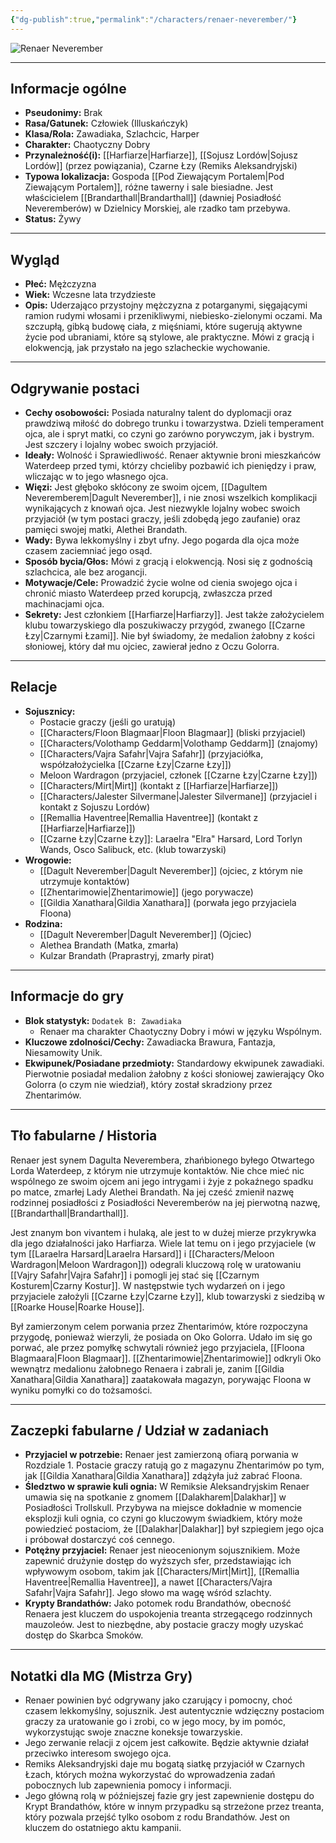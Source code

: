 ```yaml
---
{"dg-publish":true,"permalink":"/characters/renaer-neverember/"}
---
```


![Renaer Neverember](https://www.worldanvil.com/uploads/images/c565cde57507f7e1957249ab81b769ce.jpg)

---

## Informacje ogólne

*   **Pseudonimy:** Brak
*   **Rasa/Gatunek:** Człowiek (Illuskańczyk)
*   **Klasa/Rola:** Zawadiaka, Szlachcic, Harper
*   **Charakter:** Chaotyczny Dobry
*   **Przynależność(i):** [[Harfiarze\|Harfiarze]], [[Sojusz Lordów\|Sojusz Lordów]] (przez powiązania), Czarne Łzy (Remiks Aleksandryjski)
*   **Typowa lokalizacja:** Gospoda [[Pod Ziewającym Portalem\|Pod Ziewającym Portalem]], różne tawerny i sale biesiadne. Jest właścicielem [[Brandarthall\|Brandarthall]] (dawniej Posiadłość Neveremberów) w Dzielnicy Morskiej, ale rzadko tam przebywa.
*   **Status:** Żywy

---

## Wygląd

*   **Płeć:** Mężczyzna
*   **Wiek:** Wczesne lata trzydzieste
*   **Opis:** Uderzająco przystojny mężczyzna z potarganymi, sięgającymi ramion rudymi włosami i przenikliwymi, niebiesko-zielonymi oczami. Ma szczupłą, gibką budowę ciała, z mięśniami, które sugerują aktywne życie pod ubraniami, które są stylowe, ale praktyczne. Mówi z gracją i elokwencją, jak przystało na jego szlacheckie wychowanie.

---

## Odgrywanie postaci

*   **Cechy osobowości:** Posiada naturalny talent do dyplomacji oraz prawdziwą miłość do dobrego trunku i towarzystwa. Dzieli temperament ojca, ale i spryt matki, co czyni go zarówno porywczym, jak i bystrym. Jest szczery i lojalny wobec swoich przyjaciół.
*   **Ideały:** Wolność i Sprawiedliwość. Renaer aktywnie broni mieszkańców Waterdeep przed tymi, którzy chcieliby pozbawić ich pieniędzy i praw, wliczając w to jego własnego ojca.
*   **Więzi:** Jest głęboko skłócony ze swoim ojcem, [[Dagultem Neveremberem\|Dagult Neverember]], i nie znosi wszelkich komplikacji wynikających z knowań ojca. Jest niezwykle lojalny wobec swoich przyjaciół (w tym postaci graczy, jeśli zdobędą jego zaufanie) oraz pamięci swojej matki, Alethei Brandath.
*   **Wady:** Bywa lekkomyślny i zbyt ufny. Jego pogarda dla ojca może czasem zaciemniać jego osąd.
*   **Sposób bycia/Głos:** Mówi z gracją i elokwencją. Nosi się z godnością szlachcica, ale bez arogancji.
*   **Motywacje/Cele:** Prowadzić życie wolne od cienia swojego ojca i chronić miasto Waterdeep przed korupcją, zwłaszcza przed machinacjami ojca.
*   **Sekrety:** Jest członkiem [[Harfiarze\|Harfiarzy]]. Jest także założycielem klubu towarzyskiego dla poszukiwaczy przygód, zwanego [[Czarne Łzy\|Czarnymi Łzami]]. Nie był świadomy, że medalion żałobny z kości słoniowej, który dał mu ojciec, zawierał jedno z Oczu Golorra.

---

## Relacje

*   **Sojusznicy:**
    *   Postacie graczy (jeśli go uratują)
    *   [[Characters/Floon Blagmaar\|Floon Blagmaar]] (bliski przyjaciel)
    *   [[Characters/Volothamp Geddarm\|Volothamp Geddarm]] (znajomy)
    *   [[Characters/Vajra Safahr\|Vajra Safahr]] (przyjaciółka, współzałożycielka [[Czarne Łzy\|Czarne Łzy]])
    *   Meloon Wardragon (przyjaciel, członek [[Czarne Łzy\|Czarne Łzy]])
    *   [[Characters/Mirt\|Mirt]] (kontakt z [[Harfiarze\|Harfiarze]])
    *   [[Characters/Jalester Silvermane\|Jalester Silvermane]] (przyjaciel i kontakt z Sojuszu Lordów)
    *   [[Remallia Haventree\|Remallia Haventree]] (kontakt z [[Harfiarze\|Harfiarze]])
    *   [[Czarne Łzy\|Czarne Łzy]]: Laraelra "Elra" Harsard, Lord Torlyn Wands, Osco Salibuck, etc. (klub towarzyski)
*   **Wrogowie:**
    *   [[Dagult Neverember\|Dagult Neverember]] (ojciec, z którym nie utrzymuje kontaktów)
    *   [[Zhentarimowie\|Zhentarimowie]] (jego porywacze)
    *   [[Gildia Xanathara\|Gildia Xanathara]] (porwała jego przyjaciela Floona)
*   **Rodzina:**
    *   [[Dagult Neverember\|Dagult Neverember]] (Ojciec)
    *   Alethea Brandath (Matka, zmarła)
    *   Kulzar Brandath (Praprastryj, zmarły pirat)

---

## Informacje do gry

*   **Blok statystyk:** `Dodatek B: Zawadiaka`
    *   Renaer ma charakter Chaotyczny Dobry i mówi w języku Wspólnym.
*   **Kluczowe zdolności/Cechy:** Zawadiacka Brawura, Fantazja, Niesamowity Unik.
*   **Ekwipunek/Posiadane przedmioty:** Standardowy ekwipunek zawadiaki. Pierwotnie posiadał medalion żałobny z kości słoniowej zawierający Oko Golorra (o czym nie wiedział), który został skradziony przez Zhentarimów.

---

## Tło fabularne / Historia

Renaer jest synem Dagulta Neverembera, zhańbionego byłego Otwartego Lorda Waterdeep, z którym nie utrzymuje kontaktów. Nie chce mieć nic wspólnego ze swoim ojcem ani jego intrygami i żyje z pokaźnego spadku po matce, zmarłej Lady Alethei Brandath. Na jej cześć zmienił nazwę rodzinnej posiadłości z Posiadłości Neveremberów na jej pierwotną nazwę, [[Brandarthall\|Brandarthall]].

Jest znanym bon vivantem i hulaką, ale jest to w dużej mierze przykrywka dla jego działalności jako Harfiarza. Wiele lat temu on i jego przyjaciele (w tym [[Laraelra Harsard\|Laraelra Harsard]] i [[Characters/Meloon Wardragon\|Meloon Wardragon]]) odegrali kluczową rolę w uratowaniu [[Vajry Safahr\|Vajra Safahr]] i pomogli jej stać się [[Czarnym Kosturem\|Czarny Kostur]]. W następstwie tych wydarzeń on i jego przyjaciele założyli [[Czarne Łzy\|Czarne Łzy]], klub towarzyski z siedzibą w [[Roarke House\|Roarke House]].

Był zamierzonym celem porwania przez Zhentarimów, które rozpoczyna przygodę, ponieważ wierzyli, że posiada on Oko Golorra. Udało im się go porwać, ale przez pomyłkę schwytali również jego przyjaciela, [[Floona Blagmaara\|Floon Blagmaar]]. [[Zhentarimowie\|Zhentarimowie]] odkryli Oko wewnątrz medalionu żałobnego Renaera i zabrali je, zanim [[Gildia Xanathara\|Gildia Xanathara]] zaatakowała magazyn, porywając Floona w wyniku pomyłki co do tożsamości.

---

## Zaczepki fabularne / Udział w zadaniach

*   **Przyjaciel w potrzebie:** Renaer jest zamierzoną ofiarą porwania w Rozdziale 1. Postacie graczy ratują go z magazynu Zhentarimów po tym, jak [[Gildia Xanathara\|Gildia Xanathara]] zdążyła już zabrać Floona.
*   **Śledztwo w sprawie kuli ognia:** W Remiksie Aleksandryjskim Renaer umawia się na spotkanie z gnomem [[Dalakharem\|Dalakhar]] w Posiadłości Trollskull. Przybywa na miejsce dokładnie w momencie eksplozji kuli ognia, co czyni go kluczowym świadkiem, który może powiedzieć postaciom, że [[Dalakhar\|Dalakhar]] był szpiegiem jego ojca i próbował dostarczyć coś cennego.
*   **Potężny przyjaciel:** Renaer jest nieocenionym sojusznikiem. Może zapewnić drużynie dostęp do wyższych sfer, przedstawiając ich wpływowym osobom, takim jak [[Characters/Mirt\|Mirt]], [[Remallia Haventree\|Remallia Haventree]], a nawet [[Characters/Vajra Safahr\|Vajra Safahr]]. Jego słowo ma wagę wśród szlachty.
*   **Krypty Brandathów:** Jako potomek rodu Brandathów, obecność Renaera jest kluczem do uspokojenia treanta strzegącego rodzinnych mauzoleów. Jest to niezbędne, aby postacie graczy mogły uzyskać dostęp do Skarbca Smoków.

---

## Notatki dla MG (Mistrza Gry)

*   Renaer powinien być odgrywany jako czarujący i pomocny, choć czasem lekkomyślny, sojusznik. Jest autentycznie wdzięczny postaciom graczy za uratowanie go i zrobi, co w jego mocy, by im pomóc, wykorzystując swoje znaczne koneksje towarzyskie.
*   Jego zerwanie relacji z ojcem jest całkowite. Będzie aktywnie działał przeciwko interesom swojego ojca.
*   Remiks Aleksandryjski daje mu bogatą siatkę przyjaciół w Czarnych Łzach, których można wykorzystać do wprowadzenia zadań pobocznych lub zapewnienia pomocy i informacji.
*   Jego główną rolą w późniejszej fazie gry jest zapewnienie dostępu do Krypt Brandathów, które w innym przypadku są strzeżone przez treanta, który pozwala przejść tylko osobom z rodu Brandathów. Jest on kluczem do ostatniego aktu kampanii.